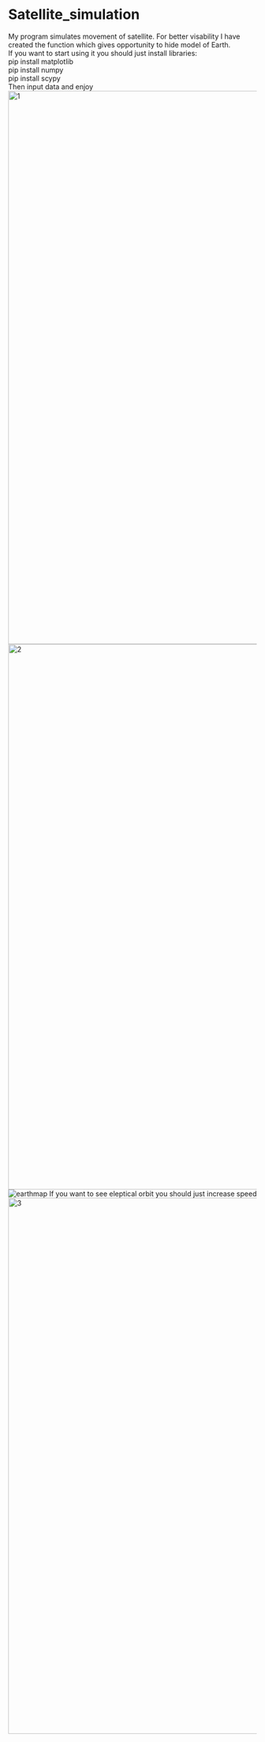 # Satellite_simulation
My program simulates movement of satellite. For better visability I have created the function which gives opportunity to hide model of Earth.  
If you want to start using it you should just install libraries:  
pip install matplotlib  
pip install numpy  
pip install scypy  
Then input data and enjoy  
<img width="1122" alt="1" src="https://user-images.githubusercontent.com/79036529/207688178-73f58abf-01ab-4352-8870-0c974b22a67e.png">
<img width="1106" alt="2" src="https://user-images.githubusercontent.com/79036529/207688226-7fc88ddc-5e3e-4d94-8496-88f48d2930c8.png">
![earthmap](https://user-images.githubusercontent.com/79036529/207688267-7dcb79ca-76da-4b6f-9292-bff342d7808e.jpg)
If you want to see eleptical orbit you should just increase speed  
<img width="1087" alt="3" src="https://user-images.githubusercontent.com/79036529/207692305-5f6d9e40-4d29-48cb-a0a4-1fb16880677d.png">
